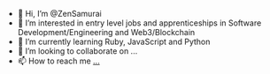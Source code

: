 - 👋 Hi, I’m @ZenSamurai
- 👀 I’m interested in entry level jobs and apprenticeships in Software Development/Engineering and Web3/Blockchain
- 🌱 I’m currently learning Ruby, JavaScript and Python
- 💞️ I’m looking to collaborate on ...
- 📫 How to reach me [...](https://www.linkedin.com/in/martin-milev/)

<!---
ZenSamurai/ZenSamurai is a ✨ special ✨ repository because its `README.md` (this file) appears on your GitHub profile.
You can click the Preview link to take a look at your changes.
--->
